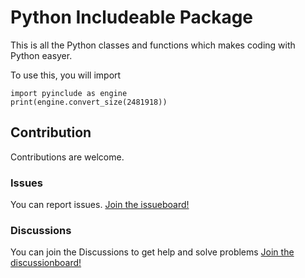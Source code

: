 # Python Includeable Package
This is all the Python classes and functions which makes coding with Python easyer.

To use this, you will import
```
import pyinclude as engine
print(engine.convert_size(2481918))
```

## Contribution
Contributions are welcome.

### Issues
You can report issues.
[Join the issueboard!](https://github.com/harrymkt/pyinclude/issues)

### Discussions
You can join the Discussions to get help and solve problems
[Join the discussionboard!](https://github.com/harrymkt/pyinclude/discussions)